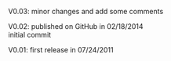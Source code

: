 V0.03: minor changes and add some comments

V0.02: published on GitHub in 02/18/2014  
	initial commit  

V0.01: first release in 07/24/2011  

